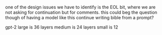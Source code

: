 one of the design issues we have to identify is the EOL bit, where we are not asking for continuation but for comments. this could beg the question though of having a model like this continue writing bible from a prompt? 

gpt-2 large is 36 layers 
medium is 24 layers
small is 12

